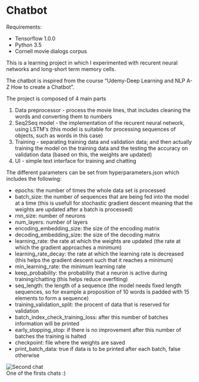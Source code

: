 # Chatbot

Requirements: 
- Tensorflow 1.0.0
- Python 3.5
- Cornell movie dialogs corpus

This is a learning project in which I experimented with recurent neural networks and long-short term memory cells.

The chatbot is inspired from the course “Udemy-Deep Learning and NLP A-Z How to create a Chatbot”.

The project is composed of 4 main parts

1. Data preprocessor - process the movie lines, that includes cleaning the words and converting them to numbers
2. Seq2Seq model - the implementation of the recurent neural network, using LSTM's (this model is suitable for processing sequences of objects, such as words in this case)
3. Training - separating training data and validation data; and then actually training the model on the training data and the testing the accuracy on validation data (based on this, the weights are updated)
4. UI - simple text interface for training and chatting

The different parameters can be set from hyperparameters.json which includes the following:
- epochs: the number of times the whole data set is processed
- batch_size: the number of sequences that are being fed into the model at a time (this is usefull for stochastic gradient descent meaning that the weights are updated after a batch is processed)
- rnn_size: number of neurons
- num_layers: number of layers
- encoding_embedding_size: the size of the encoding matrix
- decoding_embedding_size: the size of the decoding matrix
- learning_rate: the rate at which the weights are updated (the rate at which the gradient approaches a minimum)
- learning_rate_decay: the rate at which the learning rate is decreased (this helps the gradient descent such that it reaches a minimum)
- min_learning_rate: the minimum learning rate
- keep_probability: the probability that a neuron is active during training/chatting (this helps reduce overfiting)
- seq_length: the length of a sequence (the model needs fixed length sequences, so for example a proposition of 10 words is padded with 15 <PAD> elements to form a sequence)
- training_validation_split: the procent of data that is reserved for validation
- batch_index_check_training_loss: after this number of batches information will be printed
- early_stopping_stop: if there is no improvement after this number of batches the training is halted
- checkpoint: file where the weights are saved
- print_batch_data: true if data is to be printed after each batch, false otherwise


![Second chat](https://user-images.githubusercontent.com/46956225/109343353-e5fcf880-7875-11eb-92aa-dd164e1a522d.png)
<br>One of the firsts chats :)
